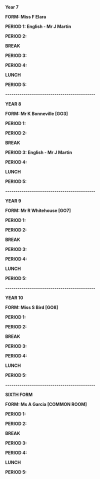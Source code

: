 
<html>
<H4>
  <title>Lesson Claims</title>
<p>
    Year 7
</p>
  FORM: Miss F Elara 
</p>
    PERIOD 1: English - Mr J Martin 
</p>
    PERIOD 2: 
</p>
    BREAK
</p>
    PERIOD 3:
</p>
    PERIOD 4: 
</p>
    LUNCH
</p>
    PERIOD 5:
</p>
<p>--------------------------------------------</p>
   <b> YEAR 8</b>
    <p>
    FORM: Mr K Bonneville [GO3]
</p>
    PERIOD 1: 
</p>
    PERIOD 2:
</p>
    BREAK
</p>
    PERIOD 3: English - Mr J Martin
</p>
    PERIOD 4: 
</p>
    LUNCH
</p>
    PERIOD 5:
</p>
<p>--------------------------------------------   </p>
   <b>YEAR 9</b>
</p> 
    FORM: Mr R Whitehouse [GO7]
</p>   
    PERIOD 1:
</p>
    PERIOD 2:
</p>
    BREAK
</p>
    PERIOD 3:
</p>
    PERIOD 4: 
</p>
    LUNCH
</p>
    PERIOD 5:
</p>
<p>--------------------------------------------</p>
<b>YEAR 10</b>
</p>
    FORM: Miss S Bird [GO8]
</p>
    PERIOD 1:
</p>
    PERIOD 2:
</p>
    BREAK
</p>
    PERIOD 3: 
</p>
    PERIOD 4:
</p>
    LUNCH
</p>
    PERIOD 5:
</p>
<p>--------------------------------------------</p>
<b>SIXTH FORM</b>
</p>
    FORM: Ms A Garcia [COMMON ROOM]
</p>
    PERIOD 1:
</p>
    PERIOD 2:
</p>
    BREAK
</p>
    PERIOD 3:
</p>
    PERIOD 4:
</p>
    LUNCH
</p>
    PERIOD 5: 
</p>
</html>
    </H4>
    

